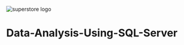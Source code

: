 
![superstore logo](https://github.com/don-makav3li666/Superstore-Analysis-Using-SQL-Server/assets/138126301/4178e650-6930-4577-b6cb-1675025631d6)



# Data-Analysis-Using-SQL-Server
